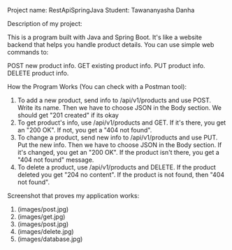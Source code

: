 Project name: RestApiSpringJava
Student: Tawananyasha Danha

Description of my project:

This is a program built with Java and Spring Boot. It's like a website backend that helps you handle product details. You can use simple web commands to:

POST new product info.
GET existing product info.
PUT product info.
DELETE product info.

How the Program Works (You can check with a Postman tool):

1. To add a new product, send info to /api/v1/products and use POST. Write its name. Then we have to choose JSON in the Body section. We should get "201 created" if its okay
2. To get product's info, use /api/v1/products and GET. If it's there, you get an "200 OK". If not, you get a "404 not found".
3. To change a product, send new info to /api/v1/products and use PUT. Put the new info. Then we have to choose JSON in the Body section. If it's changed, you get an "200 OK". If the product isn't there, you get a "404 not found" message.
4. To delete a product, use /api/v1/products and DELETE. If the product deleted you get "204 no content". If the product is not found, then "404 not found".

Screenshot that proves my application works:

1. (images/post.jpg)
2. (images/get.jpg)
3. (images/post.jpg)
4. (images/delete.jpg)
5. (images/database.jpg)
